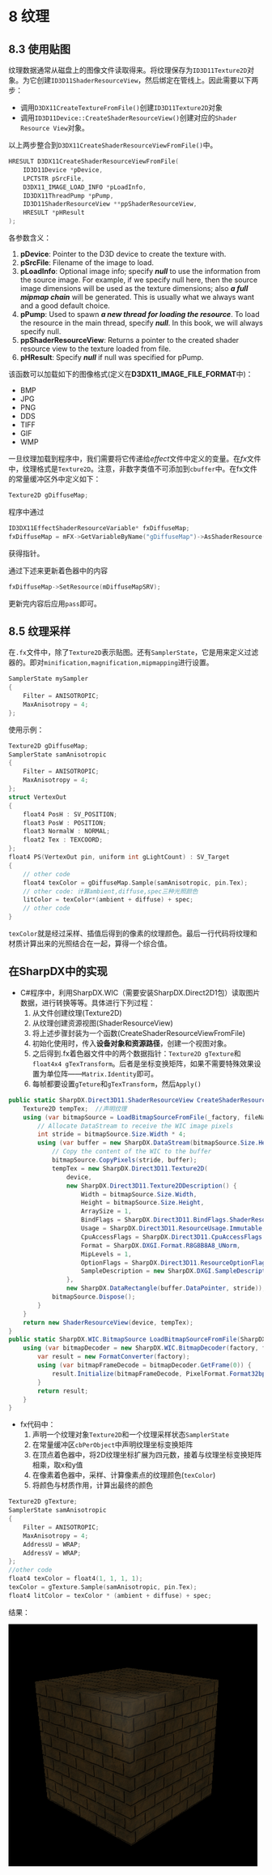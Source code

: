 ﻿# 8 纹理
## 8.3 使用贴图
纹理数据通常从磁盘上的图像文件读取得来。将纹理保存为`ID3D11Texture2D`对象。为它创建`ID3D11ShaderResourceView`，然后绑定在管线上。因此需要以下两步：
- 调用`D3DX11CreateTextureFromFile()`创建`ID3D11Texture2D`对象
- 调用`ID3D11Device::CreateShaderResourceView()`创建对应的`Shader Resource View`对象。

以上两步整合到`D3DX11CreateShaderResourceViewFromFile()`中。
```cpp
HRESULT D3DX11CreateShaderResourceViewFromFile(
	ID3D11Device *pDevice,
	LPCTSTR pSrcFile,
	D3DX11_IMAGE_LOAD_INFO *pLoadInfo,
	ID3DX11ThreadPump *pPump,
	ID3D11ShaderResourceView **ppShaderResourceView,
	HRESULT *pHResult
);
```
各参数含义：
1. **pDevice**: Pointer to the D3D device to create the texture with.
2. **pSrcFile**: Filename of the image to load.
3. **pLoadInfo**: Optional image info; specify ***null*** to use the information from the source image. For example, if we specify null here, then the source image dimensions will be used as the texture dimensions; also ***a full mipmap chain*** will be generated. This is usually what we always want and a good default choice.
4. **pPump**: Used to spawn ***a new thread for loading the resource***. To load the resource in the main thread, specify ***null***. In this book, we will always specify null.
5. **ppShaderResourceView**: Returns a pointer to the created shader resource view to the texture loaded from file.
6. **pHResult**: Specify ***null*** if null was specified for pPump.

该函数可以加载如下的图像格式(定义在**D3DX11_IMAGE_FILE_FORMAT**中)：
- BMP
- JPG
- PNG
- DDS
- TIFF
- GIF
- WMP

一旦纹理加载到程序中，我们需要将它传递给*effect*文件中定义的变量。在*fx*文件中，纹理格式是`Texture2D`。注意，非数字类值不可添加到`cbuffer`中。在fx文件的常量缓冲区外中定义如下：
```c
Texture2D gDiffuseMap;
```
程序中通过
```cpp
ID3DX11EffectShaderResourceVariable* fxDiffuseMap;
fxDiffuseMap = mFX->GetVariableByName("gDiffuseMap")->AsShaderResource();
```
获得指针。

通过下述来更新着色器中的内容
```cpp
fxDiffuseMap->SetResource(mDiffuseMapSRV);
```

更新完内容后应用`pass`即可。

## 8.5 纹理采样
在`.fx`文件中，除了`Texture2D`表示贴图。还有`SamplerState`，它是用来定义过滤器的。即对`minification,magnification,mipmapping`进行设置。
```cpp
SamplerState mySampler
{
	Filter = ANISOTROPIC;
	MaxAnisotropy = 4;
};
```

使用示例：
```cpp
Texture2D gDiffuseMap;
SamplerState samAnisotropic
{
	Filter = ANISOTROPIC;
	MaxAnisotropy = 4;
};
struct VertexOut
{
	float4 PosH : SV_POSITION;
	float3 PosW : POSITION;
	float3 NormalW : NORMAL;
	float2 Tex : TEXCOORD;
};
float4 PS(VertexOut pin, uniform int gLightCount) : SV_Target
{
	// other code
	float4 texColor = gDiffuseMap.Sample(samAnisotropic, pin.Tex);
	// other code: 计算ambient,diffuse,spec三种光照颜色
	litColor = texColor*(ambient + diffuse) + spec;
	// other code
}
```

`texColor`就是经过采样、插值后得到的像素的纹理颜色。最后一行代码将纹理和材质计算出来的光照结合在一起，算得一个综合值。

## 在SharpDX中的实现
- C#程序中，利用SharpDX.WIC（需要安装SharpDX.Direct2D1包）读取图片数据，进行转换等等。具体进行下列过程：
  1. 从文件创建纹理(Texture2D)
  2. 从纹理创建资源视图(ShaderResourceView)
  3. 将上述步骤封装为一个函数(CreateShaderResourceViewFromFile)
  4. 初始化使用时，传入**设备对象和资源路径**，创建一个视图对象。
  5. 之后得到.fx着色器文件中的两个数据指针：`Texture2D gTexture`和`float4x4 gTexTransform`。后者是坐标变换矩阵，如果不需要特殊效果设置为单位阵——`Matrix.Identity`即可。
  6. 每帧都要设置`gTeture`和`gTexTransform`，然后`Apply()`

```csharp
public static SharpDX.Direct3D11.ShaderResourceView CreateShaderResourceViewFromFile(SharpDX.Direct3D11.Device device, string fileName) {
    Texture2D tempTex;  //声明纹理
    using (var bitmapSource = LoadBitmapSourceFromFile(_factory, fileName)) {
        // Allocate DataStream to receive the WIC image pixels
        int stride = bitmapSource.Size.Width * 4;
        using (var buffer = new SharpDX.DataStream(bitmapSource.Size.Height * stride, true, true)) {
            // Copy the content of the WIC to the buffer
            bitmapSource.CopyPixels(stride, buffer);
            tempTex = new SharpDX.Direct3D11.Texture2D(
                device,
                new SharpDX.Direct3D11.Texture2DDescription() {
                    Width = bitmapSource.Size.Width,
                    Height = bitmapSource.Size.Height,
                    ArraySize = 1,
                    BindFlags = SharpDX.Direct3D11.BindFlags.ShaderResource,
                    Usage = SharpDX.Direct3D11.ResourceUsage.Immutable,
                    CpuAccessFlags = SharpDX.Direct3D11.CpuAccessFlags.None,
                    Format = SharpDX.DXGI.Format.R8G8B8A8_UNorm,
                    MipLevels = 1,
                    OptionFlags = SharpDX.Direct3D11.ResourceOptionFlags.None,
                    SampleDescription = new SharpDX.DXGI.SampleDescription(1, 0),
                },
                new SharpDX.DataRectangle(buffer.DataPointer, stride));
            bitmapSource.Dispose();
        }
    }
    return new ShaderResourceView(device, tempTex);
}
public static SharpDX.WIC.BitmapSource LoadBitmapSourceFromFile(SharpDX.WIC.ImagingFactory factory, string filename) {
    using (var bitmapDecoder = new SharpDX.WIC.BitmapDecoder(factory, filename, SharpDX.WIC.DecodeOptions.CacheOnDemand)) {
        var result = new FormatConverter(factory);
        using (var bitmapFrameDecode = bitmapDecoder.GetFrame(0)) {
            result.Initialize(bitmapFrameDecode, PixelFormat.Format32bppPRGBA, BitmapDitherType.None, null, 0, BitmapPaletteType.Custom);
        }
        return result;
    }
}
```
- fx代码中：
  1. 声明一个纹理对象`Texture2D`和一个纹理采样状态`SamplerState`
  2. 在常量缓冲区`cbPerObject`中声明纹理坐标变换矩阵
  3. 在顶点着色器中，将2D纹理坐标扩展为四元数，接着与纹理坐标变换矩阵相乘，取x和y值
  4. 在像素着色器中，采样、计算像素点的纹理颜色(`texColor`)
  5. 将颜色与材质作用，计算出最终的颜色
```c
Texture2D gTexture;
SamplerState samAnisotropic
{
	Filter = ANISOTROPIC;
	MaxAnisotropy = 4;
	AddressU = WRAP;
	AddressV = WRAP;
};
//other code
float4 texColor = float4(1, 1, 1, 1);
texColor = gTexture.Sample(samAnisotropic, pin.Tex);	
float4 litColor = texColor * (ambient + diffuse) + spec;
```
结果：

![纹理](texture.png "简单纹理")
